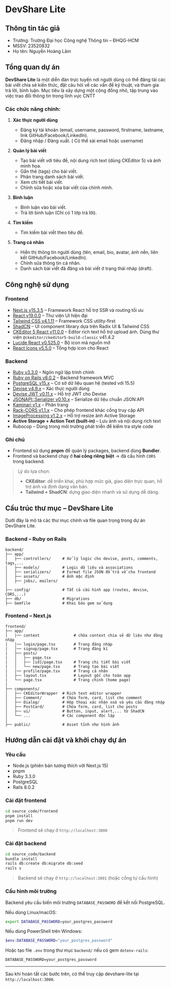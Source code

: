 # DevShare Lite

## Thông tin tác giả

- Trường: Trường Đại học Công nghệ Thông tin – ĐHQG-HCM
- MSSV: 23520832
- Họ tên: Nguyễn Hoàng Lâm


## Tổng quan dự án

**DevShare Lite** là một diễn đàn trực tuyến nơi người dùng có thể đăng tải các bài viết chia sẻ kiến thức, đặt câu hỏi về các vấn đề kỹ thuật, và tham gia trả lời, bình luận. Mục tiêu là xây dựng một cộng đồng nhỏ, tập trung vào việc trao đổi thông tin trong lĩnh vực CNTT

### Các chức năng chính:

1. **Xác thực người dùng**
   - Đăng ký tài khoản (email, username, password, firstname, lastname, link GitHub/Facebook/LinkedIn).
   - Đăng nhập / Đăng xuất. ( Có thể sài email hoặc username)

2. **Quản lý bài viết**
   - Tạo bài viết với tiêu đề, nội dung rich text (dùng CKEditor 5) và ảnh minh họa.
   - Gắn thẻ (tags) cho bài viết.
   - Phân trang danh sách bài viết.
   - Xem chi tiết bài viết.
   - Chỉnh sửa hoặc xóa bài viết của chính mình.

3. **Bình luận**
   - Bình luận vào bài viết.
   - Trả lời bình luận (Chỉ có 1 lớp trả lời).

4. **Tìm kiếm**
   - Tìm kiếm bài viết theo tiêu đề.

5. **Trang cá nhân**
   - Hiển thị thông tin người dùng (tên, email, bio, avatar, ảnh nền, liên kết GitHub/Facebook/LinkedIn).
   - Chỉnh sửa thông tin cá nhân.
   - Danh sách bài viết đã đăng và bài viết ở trạng thái nháp (draft).

##  Công nghệ sử dụng

###  Frontend

- [Next.js v15.3.5](https://nextjs.org/) – Framework React hỗ trợ SSR và routing tối ưu
- [React v19.0.0](https://react.dev/) – Thư viện UI hiện đại
- [Tailwind CSS v4.1.11](https://tailwindcss.com/) – Framework CSS utility-first
- [ShadCN](https://ui.shadcn.com/) – UI component library dựa trên Radix UI & Tailwind CSS
- [CKEditor 5 React v11.0.0](https://ckeditor.com/ckeditor-5/) – Editor rich text hỗ trợ upload ảnh. Dùng thư viện `@ckeditor/ckeditor5-build-classic` v41.4.2
- [Lucide React v0.525.0](https://lucide.dev/) – Bộ icon mã nguồn mở
- [React Icons v5.5.0](https://react-icons.github.io/react-icons/) – Tổng hợp icon cho React

###  Backend

- [Ruby v3.3.0](https://www.ruby-lang.org/en/) – Ngôn ngữ lập trình chính
- [Ruby on Rails v8.0.2](https://rubyonrails.org/) – Backend framework MVC
- [PostgreSQL v15.x](https://www.postgresql.org/) – Cơ sở dữ liệu quan hệ (tested với 15.5)
- [Devise v4.9.x](https://github.com/heartcombo/devise) – Xác thực người dùng
- [Devise JWT v0.11.x](https://github.com/waiting-for-dev/devise-jwt) – Hỗ trợ JWT cho Devise
- [JSONAPI::Serializer v0.10.x](https://github.com/jsonapi-serializer/jsonapi-serializer) – Serialize dữ liệu chuẩn JSON:API
- [Kaminari v1.x](https://github.com/kaminari/kaminari) – Phân trang
- [Rack-CORS v1.1.x](https://github.com/cyu/rack-cors) – Cho phép frontend khác cổng truy cập API
- [ImageProcessing v1.2.x](https://github.com/janko/image_processing) – Hỗ trợ resize ảnh Active Storage
- **Active Storage + Action Text (built-in)** – Lưu ảnh và nội dung rich text
- Rubocop – Dùng trong môi trường phát triển để kiểm tra style code

### Ghi chú

- Frontend sử dụng **pnpm** để quản lý packages, backend dùng **Bundler**.
- Frontend và backend chạy ở **hai cổng riêng biệt** → đã cấu hình `CORS` trong backend.

> Lý do lựa chọn:
> - **CKEditor**: dễ triển khai, phù hợp mức giá, giao diện trực quan, hỗ trợ ảnh và định dạng văn bản.
> - **Tailwind + ShadCN**: dựng giao diện nhanh và sử dụng dễ dàng.

## Cấu trúc thư mục – DevShare Lite

Dưới đây là mô tả các thư mục chính và file quan trọng trong dự án DevShare Lite.


### Backend – Ruby on Rails

```
backend/
├── app/
│   ├── controllers/     # Xử lý logic cho devise, posts, comments, tags,...
│   ├── models/          # Logic dữ liệu và associations
│   ├── serializers/     # Format file JSON để trả về cho frontend
│   ├── assets/          # Ảnh mặc định
│   ├── jobs/, mailers/ 
│
├── config/              # Tất cả cấu hình app (routes, devise, CORS,...)
├── db/                  # Migrations
├── Gemfile              # Khai báo gem sử dụng
```


### Frontend – Next.js 

```
frontend/
├── app/
|   |── context               # chứa context chia sẻ dữ liệu như đăng nhập      
|   │── login/page.tsx        # Trang đăng nhập
|   │── signup/page.tsx       # Trang đăng kí
|   ├── posts/
|   │   ├── page.tsx
|   │   ├── [id]/page.tsx     # Trang chi tiết bài viết
|   │   └── new/page.tsx      # Trang tạo bài viết
|   |── profile/page.tsx      # Trang cá nhân
|   ├── layout.tsx            # Layout gốc cho toàn app
|   └── page.tsx              # Trang chính (home page)
|
├── components/
│   ├── CKEditorWrapper  # Rich text editor wrapper
│   ├── Comment/         # Chứa form, card, list cho comment
│   ├── Dialog/          # Hộp thoại xác nhận xoá và yêu cầu đăng nhập
│   ├── PostCard/        # Chứa form, card, list cho posts
│   ├── ui/              # Button, input, alert,... từ ShadCN
│   └── ...              # Các component độc lập 
│
├── public/              # Asset tĩnh như hình ảnh

```

## Hướng dẫn cài đặt và khởi chạy dự án

### Yêu cầu

- Node.js (phiên bản tương thích với Next.js 15)
- pnpm
- Ruby 3.3.0
- PostgreSQL
- Rails 8.0.2


### Cài đặt frontend

```bash
cd source_code/frontend
pnpm install
pnpm run dev
```

> Frontend sẽ chạy ở `http://localhost:3000`


### Cài đặt backend

```bash
cd source_code/backend
bundle install
rails db:create db:migrate db:seed
rails s
```

> Backend sẽ chạy ở `http://localhost:3001` (hoặc cổng tự cấu hình)


### Cấu hình môi trường

Backend yêu cầu biến môi trường `DATABASE_PASSWORD` để kết nối PostgreSQL.

Nếu  dùng Linux/macOS:

```bash
export DATABASE_PASSWORD=your_postgres_password
```

Nếu  dùng PowerShell trên Windows:

```powershell
$env:DATABASE_PASSWORD="your_postgres_password"
```

Hoặc tạo file `.env` trong thư mục `backend/` nếu có gem `dotenv-rails`:

```env
DATABASE_PASSWORD=your_postgres_password
```
---

Sau khi hoàn tất các bước trên, có thể truy cập devshare-lite tại `http://localhost:3000`.

